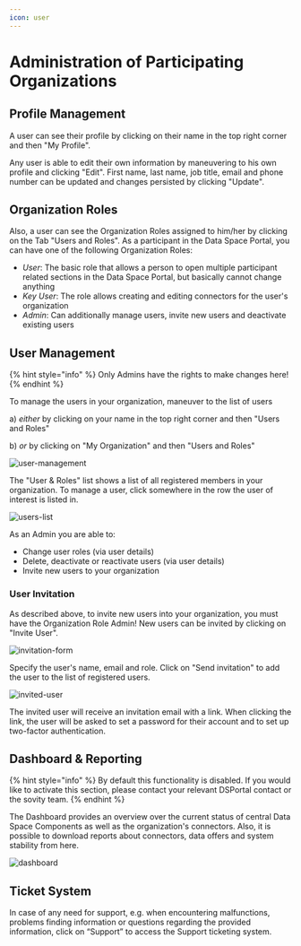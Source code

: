 ```yaml
---
icon: user
---
```


# Administration of Participating Organizations

## Profile Management

A user can see their profile by clicking on their name in the top right corner and then "My Profile".

Any user is able to edit their own information by maneuvering to his own profile and clicking "Edit".
First name, last name, job title, email and phone number can be updated and changes persisted by clicking "Update".

## Organization Roles
Also, a user can see the Organization Roles assigned to him/her by clicking on the Tab "Users and Roles".
As a participant in the Data Space Portal, you can have one of the following Organization Roles:

- _User_: The basic role that allows a person to open multiple participant related sections in the Data Space Portal, but basically cannot change anything
- _Key User_: The role allows creating and editing connectors for the user's organization
- _Admin_: Can additionally manage users, invite new users and deactivate existing users

## User Management

{% hint style="info" %} Only Admins have the rights to make changes here! {% endhint %}

To manage the users in your organization, maneuver to the list of users

a) _either_ by clicking on your name in the top right corner and then "Users and Roles"

b) _or_ by clicking on "My Organization" and then "Users and Roles"

![user-management](images/user-management.png)

The "User & Roles" list shows a list of all registered members in your organization.
To manage a user, click somewhere in the row the user of interest is listed in.

![users-list](images/users-list.png)

As an Admin you are able to:

- Change user roles (via user details)
- Delete, deactivate or reactivate users (via user details)
- Invite new users to your organization

### User Invitation

As described above, to invite new users into your organization, you must have the Organization Role Admin!
New users can be invited by clicking on "Invite User".

![invitation-form](images/invitation-form.png)

Specify the user's name, email and role.
Click on "Send invitation" to add the user to the list of registered users.

![invited-user](images/invited-user.png)

The invited user will receive an invitation email with a link.
When clicking the link, the user will be asked to set a password for their account and to set up two-factor authentication.

## Dashboard & Reporting

{% hint style="info" %} By default this functionality is disabled. If you would like to activate this section, please contact your relevant DSPortal contact or the sovity team. {% endhint %}

The Dashboard provides an overview over the current status of central Data Space Components as well as the organization's connectors.
Also, it is possible to download reports about connectors, data offers and system stability from here.

![dashboard](images/dashboard.png)

## Ticket System

In case of any need for support, e.g. when encountering malfunctions, problems finding information or questions regarding the provided information, click on “Support” to access the Support ticketing system.
